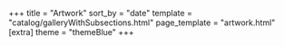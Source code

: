 +++
title = "Artwork"
sort_by = "date"
template = "catalog/galleryWithSubsections.html"
page_template = "artwork.html"
[extra]
theme = "themeBlue"
+++
